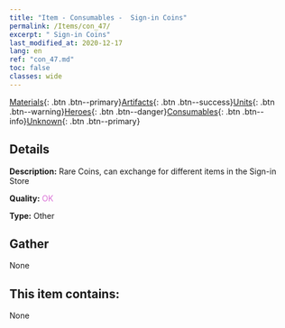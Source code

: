 ```yaml
---
title: "Item - Consumables -  Sign-in Coins"
permalink: /Items/con_47/
excerpt: " Sign-in Coins"
last_modified_at: 2020-12-17
lang: en
ref: "con_47.md"
toc: false
classes: wide
---
```

 [Materials](/Items/){: .btn .btn--primary}[Artifacts](/Items/Artifacts/){: .btn .btn--success}[Units](/Items/Units/){: .btn .btn--warning}[Heroes](/Items/Heroes/){: .btn .btn--danger}[Consumables](/Items/Consumables/){: .btn .btn--info}[Unknown](/Items/Unknown/){: .btn .btn--primary}

## Details
 **Description:** Rare Coins, can exchange for different items in the Sign-in Store

 **Quality:** <span style="color: #DA70D6">OK</span>

 **Type:** Other

## Gather

  None

## This item contains:

  None

